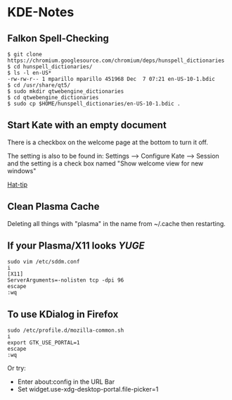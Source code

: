 # KDE-Notes

## Falkon Spell-Checking

```
$ git clone https://chromium.googlesource.com/chromium/deps/hunspell_dictionaries
$ cd hunspell_dictionaries/
$ ls -l en-US*
-rw-rw-r-- 1 mparillo mparillo 451968 Dec  7 07:21 en-US-10-1.bdic
$ cd /usr/share/qt5/
$ sudo mkdir qtwebengine_dictionaries
$ cd qtwebengine_dictionaries
$ sudo cp $HOME/hunspell_dictionaries/en-US-10-1.bdic .
```

## Start Kate with an empty document
There is a checkbox on the welcome page at the bottom to turn it off.

The setting is also to be found in: Settings --> Configure Kate --> Session
and the setting is a check box named "Show welcome view for new windows"

[Hat-tip](https://www.reddit.com/r/kde/comments/zy2alp/i_dislike_the_new_way_kate_opens_a_welcome_screen/)

## Clean Plasma Cache
Deleting all things with "plasma" in the name from ~/.cache then restarting.

## If your Plasma/X11 looks *YUGE*
```
sudo vim /etc/sddm.conf
i
[X11]
ServerArguments=-nolisten tcp -dpi 96
escape
:wq
```
## To use KDialog in Firefox
```
sudo /etc/profile.d/mozilla-common.sh
i
export GTK_USE_PORTAL=1
escape
:wq
```
Or try:
* Enter about:config in the URL Bar
* Set widget.use-xdg-desktop-portal.file-picker=1
